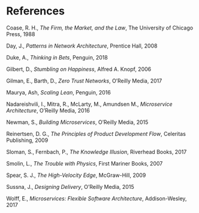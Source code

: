 # References

Coase, R. H., _The Firm, the Market, and the Law_, The University of Chicago Press, 1988

Day, J., _Patterns in Network Architecture_, Prentice Hall, 2008

Duke, A., _Thinking in Bets_, Penguin, 2018

Gilbert, D., _Stumbling on Happiness_, Alfred A. Knopf, 2006

Gilman, E., Barth, D., _Zero Trust Networks_, O’Reilly Media, 2017

Maurya, Ash, _Scaling Lean_, Penguin, 2016

Nadareishvili, I., Mitra, R., McLarty, M., Amundsen M., _Microservice Architecture_, O’Reilly Media, 2016

Newman, S., _Building Microservices_, O’Reilly Media, 2015

Reinertsen, D. G., _The Principles of Product Development Flow_, Celeritas Publishing, 2009

Sloman, S., Fernbach, P., _The Knowledge Illusion_, Riverhead Books, 2017

Smolin, L., _The Trouble with Physics_, First Mariner Books, 2007

Spear, S. J., _The High-Velocity Edge_, McGraw-Hill, 2009

Sussna, J., _Designing Delivery_, O’Reilly Media, 2015

Wolff, E., _Microservices: Flexible Software Architecture_, Addison-Wesley, 2017
